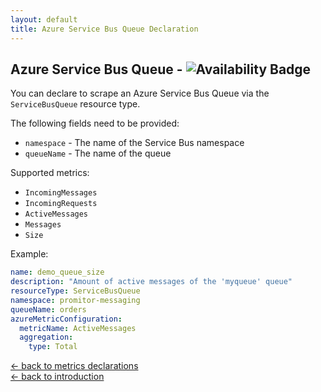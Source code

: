 ```yaml
---
layout: default
title: Azure Service Bus Queue Declaration
---
```


## Azure Service Bus Queue - ![Availability Badge](https://img.shields.io/badge/Available%20Starting-v0.1-green.svg)

You can declare to scrape an Azure Service Bus Queue via the `ServiceBusQueue`
resource type.

The following fields need to be provided:

- `namespace` - The name of the Service Bus namespace
- `queueName` - The name of the queue

Supported metrics:

- `IncomingMessages`
- `IncomingRequests`
- `ActiveMessages`
- `Messages`
- `Size`

Example:

```yaml
name: demo_queue_size
description: "Amount of active messages of the 'myqueue' queue"
resourceType: ServiceBusQueue
namespace: promitor-messaging
queueName: orders
azureMetricConfiguration:
  metricName: ActiveMessages
  aggregation:
    type: Total
```

<!-- markdownlint-disable MD033 -->
[&larr; back to metrics declarations](/configuration/v0.x/metrics)<br />
[&larr; back to introduction](/)
<!-- markdownlint-enable -->
